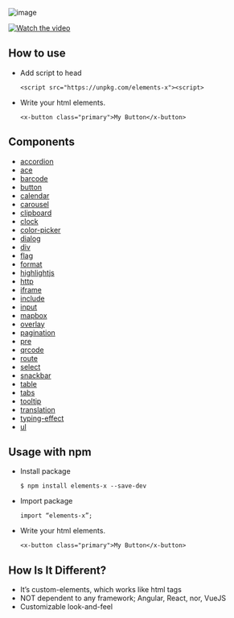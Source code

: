 
![image](https://user-images.githubusercontent.com/1437734/100136034-78959200-2e58-11eb-8125-260b78054a10.png)

[![Watch the video](https://i.imgur.com/fUSS9yc.png)](https://www.youtube.com/watch?v=5ejYrMoEbQo&ab_channel=AllenKim)

## How to use
* Add script to head 
  ```
  <script src="https://unpkg.com/elements-x"><script>
  ```
* Write your html elements.
  ```
  <x-button class="primary">My Button</x-button>
  ```

## Components
* [accordion](https://github.com/elements-x/elements-x/tree/master/lib/accordion)
* [ace](https://github.com/elements-x/elements-x/tree/master/lib/ace)
* [barcode](https://github.com/elements-x/elements-x/tree/master/lib/barcode)
* [button](https://github.com/elements-x/elements-x/tree/master/lib/button)
* [calendar](https://github.com/elements-x/elements-x/tree/master/lib/calendar)
* [carousel](https://github.com/elements-x/elements-x/tree/master/lib/carousel)
* [clipboard](https://github.com/elements-x/elements-x/tree/master/lib/clipboard)
* [clock](https://github.com/elements-x/elements-x/tree/master/lib/clock)
* [color-picker](https://github.com/elements-x/elements-x/tree/master/lib/color-picker)
* [dialog](https://github.com/elements-x/elements-x/tree/master/lib/dialog)
* [div](https://github.com/elements-x/elements-x/tree/master/lib/div)
* [flag](https://github.com/elements-x/elements-x/tree/master/lib/flag)
* [format](https://github.com/elements-x/elements-x/tree/master/lib/format)
* [highlightjs](https://github.com/elements-x/elements-x/tree/master/lib/highlightjs)
* [http](https://github.com/elements-x/elements-x/tree/master/lib/http)
* [iframe](https://github.com/elements-x/elements-x/tree/master/lib/iframe)
* [include](https://github.com/elements-x/elements-x/tree/master/lib/include)
* [input](https://github.com/elements-x/elements-x/tree/master/lib/input)
* [mapbox](https://github.com/elements-x/elements-x/tree/master/lib/mapbox)
* [overlay](https://github.com/elements-x/elements-x/tree/master/lib/overlay)
* [pagination](https://github.com/elements-x/elements-x/tree/master/lib/pagination)
* [pre](https://github.com/elements-x/elements-x/tree/master/lib/pre)
* [qrcode](https://github.com/elements-x/elements-x/tree/master/lib/qrcode)
* [route](https://github.com/elements-x/elements-x/tree/master/lib/route)
* [select](https://github.com/elements-x/elements-x/tree/master/lib/select)
* [snackbar](https://github.com/elements-x/elements-x/tree/master/lib/snackbar)
* [table](https://github.com/elements-x/elements-x/tree/master/lib/table)
* [tabs](https://github.com/elements-x/elements-x/tree/master/lib/tabs)
* [tooltip](https://github.com/elements-x/elements-x/tree/master/lib/tooltip)
* [translation](https://github.com/elements-x/elements-x/tree/master/lib/translation)
* [typing-effect](https://github.com/elements-x/elements-x/tree/master/lib/typing-effect)
* [ul](https://github.com/elements-x/elements-x/tree/master/lib/ul)

## Usage with npm
* Install package
  ```
  $ npm install elements-x --save-dev
  ```
* Import package
  ```
  import “elements-x”;
  ```
* Write your html elements. 
  ```
  <x-button class="primary">My Button</x-button>
  ```

## How Is It Different?
* It’s custom-elements, which works like html tags
* NOT dependent to any framework; Angular, React, nor, VueJS
* Customizable look-and-feel
